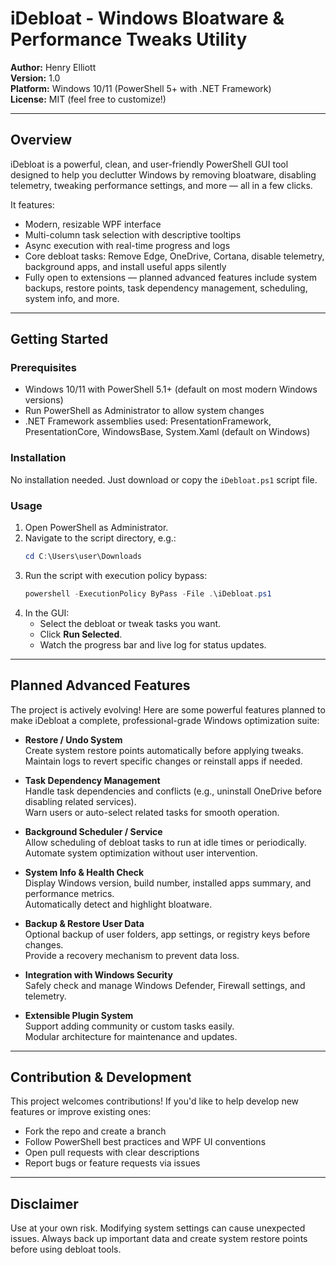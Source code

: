 # iDebloat - Windows Bloatware & Performance Tweaks Utility
**Author:** Henry Elliott  
**Version:** 1.0  
**Platform:** Windows 10/11 (PowerShell 5+ with .NET Framework)  
**License:** MIT (feel free to customize!)

---

## Overview
iDebloat is a powerful, clean, and user-friendly PowerShell GUI tool designed to help you declutter Windows by removing bloatware, disabling telemetry, tweaking performance settings, and more — all in a few clicks.

It features:  
- Modern, resizable WPF interface  
- Multi-column task selection with descriptive tooltips  
- Async execution with real-time progress and logs  
- Core debloat tasks: Remove Edge, OneDrive, Cortana, disable telemetry, background apps, and install useful apps silently  
- Fully open to extensions — planned advanced features include system backups, restore points, task dependency management, scheduling, system info, and more.

---

## Getting Started

### Prerequisites  
- Windows 10/11 with PowerShell 5.1+ (default on most modern Windows versions)  
- Run PowerShell as Administrator to allow system changes  
- .NET Framework assemblies used: PresentationFramework, PresentationCore, WindowsBase, System.Xaml (default on Windows)

### Installation  
No installation needed. Just download or copy the `iDebloat.ps1` script file.

### Usage  
1. Open PowerShell as Administrator.  
2. Navigate to the script directory, e.g.:  
   ```powershell
   cd C:\Users\user\Downloads
   ```  
3. Run the script with execution policy bypass:  
   ```powershell
   powershell -ExecutionPolicy ByPass -File .\iDebloat.ps1
   ```  
4. In the GUI:  
   - Select the debloat or tweak tasks you want.  
   - Click **Run Selected**.  
   - Watch the progress bar and live log for status updates.

---

## Planned Advanced Features
The project is actively evolving! Here are some powerful features planned to make iDebloat a complete, professional-grade Windows optimization suite:

- **Restore / Undo System**  
  Create system restore points automatically before applying tweaks.  
  Maintain logs to revert specific changes or reinstall apps if needed.

- **Task Dependency Management**  
  Handle task dependencies and conflicts (e.g., uninstall OneDrive before disabling related services).  
  Warn users or auto-select related tasks for smooth operation.

- **Background Scheduler / Service**  
  Allow scheduling of debloat tasks to run at idle times or periodically.  
  Automate system optimization without user intervention.

- **System Info & Health Check**  
  Display Windows version, build number, installed apps summary, and performance metrics.  
  Automatically detect and highlight bloatware.

- **Backup & Restore User Data**  
  Optional backup of user folders, app settings, or registry keys before changes.  
  Provide a recovery mechanism to prevent data loss.

- **Integration with Windows Security**  
  Safely check and manage Windows Defender, Firewall settings, and telemetry.

- **Extensible Plugin System**  
  Support adding community or custom tasks easily.  
  Modular architecture for maintenance and updates.

---

## Contribution & Development
This project welcomes contributions! If you'd like to help develop new features or improve existing ones:  
- Fork the repo and create a branch  
- Follow PowerShell best practices and WPF UI conventions  
- Open pull requests with clear descriptions  
- Report bugs or feature requests via issues

---

## Disclaimer
Use at your own risk. Modifying system settings can cause unexpected issues. Always back up important data and create system restore points before using debloat tools.
